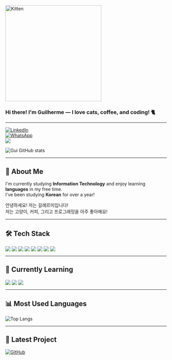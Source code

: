 <img alt="Kitten" src="https://i.pinimg.com/enabled_lo/564x/32/be/57/32be5713ce12fae4c80c028d75710129.jpg" width="300"/>

### Hi there! I'm Guilherme — I love cats, coffee, and coding! 🐈

---

[![LinkedIn](https://img.shields.io/badge/LinkedIn-0077B5?style=for-the-badge&logo=linkedin&logoColor=white)](https://linkedin.com/in/guilherme-jrodrigues)  
[![WhatsApp](https://img.shields.io/badge/WhatsApp-25D366?style=for-the-badge&logo=whatsapp&logoColor=white)](https://wa.me/12991857311)  
<a href="mailto:josrodriguesguilherme@gmail.com"><img src="https://img.shields.io/badge/Gmail-D14836?style=for-the-badge&logo=gmail&logoColor=white"></a>

![Gui GitHub stats](https://github-readme-stats.vercel.app/api?username=guirdgrs&show_icons=true&theme=synthwave)

---

## 🧠 About Me

I'm currently studying **Information Technology** and enjoy learning **languages** in my free time.  
I've been studying **Korean** for over a year!

안녕하세요! 저는 길례르미입니다!  
저는 고양이, 커피, 그리고 프로그래밍을 아주 좋아해요!

---

## 🛠️ Tech Stack

<div style="display: inline_block">
  <img align="center" src="https://img.shields.io/badge/C%23-239120?style=for-the-badge&logo=c-sharp&logoColor=white" />
  <img align="center" src="https://img.shields.io/badge/HTML-239120?style=for-the-badge&logo=html5&logoColor=white" />
  <img align="center" src="https://img.shields.io/badge/CSS-239120?style=for-the-badge&logo=css3&logoColor=white" />
  <img align="center" src="https://img.shields.io/badge/JavaScript-F7DF1E?style=for-the-badge&logo=javascript&logoColor=black" />
  <img align="center" src="https://img.shields.io/badge/PHP-777BB4?style=for-the-badge&logo=php&logoColor=white" />
  <img align="center" src="https://img.shields.io/badge/Bootstrap-563D7C?style=for-the-badge&logo=bootstrap&logoColor=white" />
  <img align="center" src="https://img.shields.io/badge/MySQL-00000F?style=for-the-badge&logo=mysql&logoColor=white" />
  <img align="center" src="https://img.shields.io/badge/WordPress-21759B?style=for-the-badge&logo=wordpress&logoColor=white" />
</div>

---

## 🚧 Currently Learning

<div style="display: inline_block">
  <img align="center" src="https://img.shields.io/badge/React-20232A?style=for-the-badge&logo=react&logoColor=61DAFB" />
  <img align="center" src="https://img.shields.io/badge/Laravel-FF2D20?style=for-the-badge&logo=laravel&logoColor=white" />
  <img align="center" src="https://img.shields.io/badge/Node.js-339933?style=for-the-badge&logo=node.js&logoColor=white" />
</div>

---

## 📊 Most Used Languages

![Top Langs](https://github-readme-stats.vercel.app/api/top-langs/?username=guirdgrs&layout=compact)

---

## 🚀 Latest Project

[![GitHub](https://img.shields.io/badge/GitHub-100000?style=for-the-badge&logo=github&logoColor=white)](https://github.com/guirdgrs/readify)
